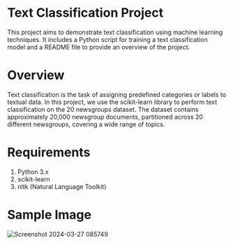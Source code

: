 # Text Classification Project
This project aims to demonstrate text classification using machine learning techniques. It includes a Python script for training a text classification model and a README file to provide an overview of the project.

# Overview
Text classification is the task of assigning predefined categories or labels to textual data. In this project, we use the scikit-learn library to perform text classification on the 20 newsgroups dataset. The dataset contains approximately 20,000 newsgroup documents, partitioned across 20 different newsgroups, covering a wide range of topics.

# Requirements
1. Python 3.x
2. scikit-learn
3. nltk (Natural Language Toolkit)
# Sample Image
![Screenshot 2024-03-27 085749](https://github.com/Amit-Git-project/Text-Classification/assets/113319871/24e0c547-f5bb-4a29-8e0a-b010b3223a0d)
